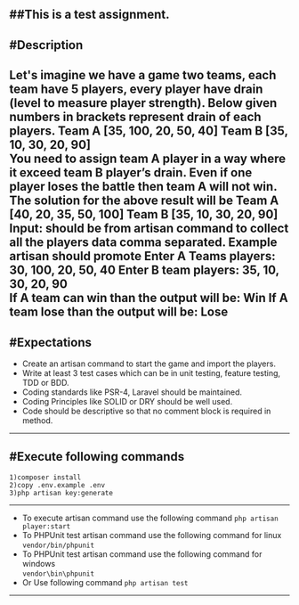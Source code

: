##This is a test assignment.
-------------------------------------------------------------
#Description
-------------------------------------------------------------
Let's imagine we have a game two teams, each team have 5 players, every player have drain (level to measure player strength). 
Below given numbers in brackets represent drain of each players. 
Team A [35, 100, 20, 50, 40] 
Team B [35, 10, 30, 20, 90]  
You need to assign team A player in a way where it exceed team B player’s drain. 
Even if one player loses the battle then team A will not win. 
The solution for the above result will be Team A [40, 20, 35, 50, 100] Team B [35, 10, 30, 20, 90]  
Input: should be from artisan command to collect all the players data comma separated. 
Example artisan should promote Enter A Teams players: 30, 100, 20, 50, 40 
Enter B team players: 35, 10, 30, 20, 90  
If A team can win than the output will be: Win 
If A team lose than the output will be: Lose 
-------------------------------------------------------------
#Expectations 
-------------------------------------------------------------
- Create an artisan command to start the game and import the players. 
- Write at least 3 test cases which can be in unit testing, feature testing, TDD or BDD. 
- Coding standards like PSR-4, Laravel should be maintained. 
- Coding Principles like SOLID or DRY should be well used. 
- Code should be descriptive so that no comment block is required in method.
-------------------------------------------------------------
#Execute following commands
-------------------------------------------------------------
    1)composer install
    2)copy .env.example .env
    3)php artisan key:generate
-------------------------------------------------------------
- To execute artisan command use the following command 
    `php artisan player:start` 
- To PHPUnit test artisan command use the following command for linux 
    `vendor/bin/phpunit` 
- To PHPUnit test artisan command use the following command for windows  
    `vendor\bin\phpunit` 
- Or Use following command 
    `php artisan test`
-------------------------------------------------------------